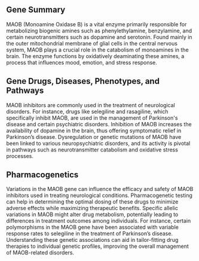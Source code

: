 ## Gene Summary
MAOB (Monoamine Oxidase B) is a vital enzyme primarily responsible for metabolizing biogenic amines such as phenylethylamine, benzylamine, and certain neurotransmitters such as dopamine and serotonin. Found mainly in the outer mitochondrial membrane of glial cells in the central nervous system, MAOB plays a crucial role in the catabolism of monoamines in the brain. The enzyme functions by oxidatively deaminating these amines, a process that influences mood, emotion, and stress response.

## Gene Drugs, Diseases, Phenotypes, and Pathways
MAOB inhibitors are commonly used in the treatment of neurological disorders. For instance, drugs like selegiline and rasagiline, which specifically inhibit MAOB, are used in the management of Parkinson's disease and certain psychiatric disorders. Inhibition of MAOB increases the availability of dopamine in the brain, thus offering symptomatic relief in Parkinson’s disease. Dysregulation or genetic mutations of MAOB have been linked to various neuropsychiatric disorders, and its activity is pivotal in pathways such as neurotransmitter catabolism and oxidative stress processes.

## Pharmacogenetics
Variations in the MAOB gene can influence the efficacy and safety of MAOB inhibitors used in treating neurological conditions. Pharmacogenetic testing can help in determining the optimal dosing of these drugs to minimize adverse effects while maximizing therapeutic benefits. Specific allelic variations in MAOB might alter drug metabolism, potentially leading to differences in treatment outcomes among individuals. For instance, certain polymorphisms in the MAOB gene have been associated with variable response rates to selegiline in the treatment of Parkinson’s disease. Understanding these genetic associations can aid in tailor-fitting drug therapies to individual genetic profiles, improving the overall management of MAOB-related disorders.